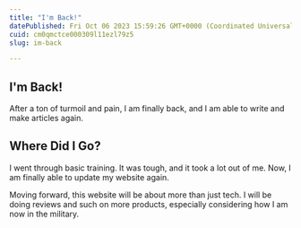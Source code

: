 ```yaml
---
title: "I'm Back!"
datePublished: Fri Oct 06 2023 15:59:26 GMT+0000 (Coordinated Universal Time)
cuid: cm0qmctce000309l11ezl79z5
slug: im-back

---
```


## I'm Back!
After a ton of turmoil and pain, I am finally back, and I am able to write and make articles again. 

## Where Did I Go?
I went through basic training. It was tough, and it took a lot out of me. Now, I am finally able to update my website again. 

Moving forward, this website will be about more than just tech. I will be doing reviews and such on more products, especially considering how I am now in the military.
